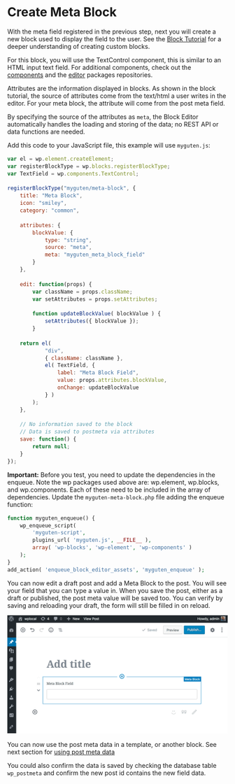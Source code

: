 # Create Meta Block

With the meta field registered in the previous step, next you will create a new block used to display the field to the user. See the [Block Tutorial](/docs/designers-developers/developers/tutorials/block-tutorial/readme.md) for a deeper understanding of creating custom blocks.

For this block, you will use the TextControl component, this is similar to an HTML input text field. For additional components, check out the [components](https://github.com/WordPress/gutenberg/tree/master/packages/components/src) and the [editor](https://github.com/WordPress/gutenberg/tree/master/packages/editor/src/components) packages repositories.

Attributes are the information displayed in blocks. As shown in the block tutorial, the source of attributes come from the text/html a user writes in the editor. For your meta block, the attribute will come from the post meta field.

By specifying the source of the attributes as `meta`, the Block Editor automatically handles the loading and storing of the data; no REST API or data functions are needed.

Add this code to your JavaScript file, this example will use `myguten.js`:

```js
var el = wp.element.createElement;
var registerBlockType = wp.blocks.registerBlockType;
var TextField = wp.components.TextControl;

registerBlockType("myguten/meta-block", {
	title: "Meta Block",
	icon: "smiley",
	category: "common",

	attributes: {
		blockValue: {
			type: "string",
			source: "meta",
			meta: "myguten_meta_block_field"
		}
	},

	edit: function(props) {
		var className = props.className;
		var setAttributes = props.setAttributes;

		function updateBlockValue( blockValue ) {
			setAttributes({ blockValue });
		}

	return el(
			"div",
			{ className: className },
			el( TextField, {
				label: "Meta Block Field",
				value: props.attributes.blockValue,
				onChange: updateBlockValue
			} )
		);
	},

	// No information saved to the block
	// Data is saved to postmeta via attributes
	save: function() {
		return null;
	}
});
```

**Important:** Before you test, you need to update the dependencies in the enqueue. Note the wp packages used above are: wp.element, wp.blocks, and wp.components. Each of these need to be included in the array of dependencies. Update the `myguten-meta-block.php` file adding the enqueue function:

```php
function myguten_enqueue() {
	wp_enqueue_script(
		'myguten-script',
		plugins_url( 'myguten.js', __FILE__ ),
		array( 'wp-blocks', 'wp-element', 'wp-components' )
	);
}
add_action( 'enqueue_block_editor_assets', 'myguten_enqueue' );
```

You can now edit a draft post and add a Meta Block to the post. You will see your field that you can type a value in. When you save the post, either as a draft or published, the post meta value will be saved too. You can verify by saving and reloading your draft, the form will still be filled in on reload.

![Meta Block](/docs/designers-developers/developers/tutorials/metabox/meta-block.png)

You can now use the post meta data in a template, or another block. See next section for [using post meta data](/docs/designers-developers/developers/tutorials/metabox/meta-block-4-use-data.md)

You could also confirm the data is saved by checking the database table `wp_postmeta` and confirm the new post id contains the new field data.

